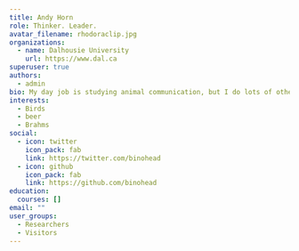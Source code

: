 ```yaml
---
title: Andy Horn
role: Thinker. Leader.
avatar_filename: rhodoraclip.jpg
organizations:
  - name: Dalhousie University
    url: https://www.dal.ca
superuser: true
authors:
  - admin
bio: My day job is studying animal communication, but I do lots of other stuff, too.
interests:
  - Birds
  - beer
  - Brahms
social:
  - icon: twitter
    icon_pack: fab
    link: https://twitter.com/binohead
  - icon: github
    icon_pack: fab
    link: https://github.com/binohead
education:
  courses: []
email: ""
user_groups:
  - Researchers
  - Visitors
---
```

